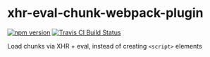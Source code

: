 # xhr-eval-chunk-webpack-plugin
[![npm version](https://img.shields.io/npm/v/xhr-eval-chunk-webpack-plugin.svg)](https://www.npmjs.com/package/xhr-eval-chunk-webpack-plugin)
[![Travis CI Build Status](https://travis-ci.org/elliottsj/xhr-eval-chunk-webpack-plugin.svg?branch=master)](https://travis-ci.org/elliottsj/xhr-eval-chunk-webpack-plugin)

Load chunks via XHR + eval, instead of creating `<script>` elements
